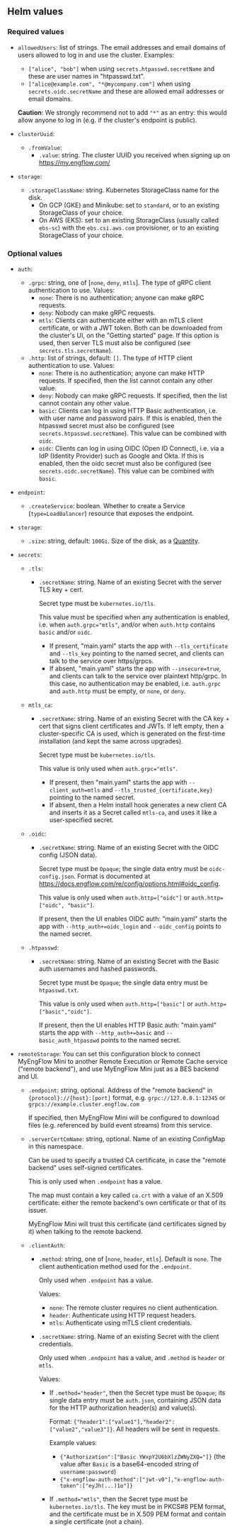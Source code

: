 ## Helm values

### Required values

- `allowedUsers`: list of strings. The email addresses and email domains of users allowed to log in
  and use the cluster. Examples:

    - `["alice", "bob"]` when using `secrets.htpasswd.secretName` and these are user names in
      "htpasswd.txt".
    - `["alice@example.com", "*@mycompany.com"]` when using `secrets.oidc.secretName` and these are
      allowed email addresses or email domains.

    **Caution**: We strongly recommend not to add `"*"` as an entry: this would allow anyone to log
    in (e.g. if the cluster's endpoint is public).

- `clusterUuid`:
  - `.fromValue`:
    - `.value`: string. The cluster UUID you received when signing up on <https://my.engflow.com/>

- `storage`:
  - `.storageClassName`: string. Kubernetes StorageClass name for the disk.
      - On GCP (GKE) and Minikube: set to `standard`, or to an existing StorageClass of your choice.
      - On AWS (EKS): set to an existing StorageClass (usually called `ebs-sc`) with the
        `ebs.csi.aws.com` provisioner, or to an existing StorageClass of your choice.

### Optional values

- `auth`:
  - `.grpc`: string, one of [`none`, `deny`, `mtls`]. The type of gRPC client authentication to use.
    Values:
    - `none`: There is no authentication; anyone can make gRPC requests.
    - `deny`: Nobody can make gRPC requests.
    - `mtls`: Clients can authenticate either with an mTLS client certificate, or with a JWT token.
      Both can be downloaded from the cluster's UI, on the "Getting started" page. If this option is
      used, then server TLS must also be configured (see `secrets.tls.secretName`).
  - `.http`: list of strings, default: `[]`. The type of HTTP client authentication to use. Values:
    - `none`: There is no authentication; anyone can make HTTP requests. If specified, then the list
      cannot contain any other value.
    - `deny`: Nobody can make gRPC requests. If specified, then the list cannot contain any other
      value.
    - `basic`: Clients can log in using HTTP Basic authentication, i.e. with user name and password
      pairs. If this is enabled, then the htpasswd secret must also be configured (see
      `secrets.htpasswd.secretName`). This value can be combined with `oidc`.
    - `oidc`: Clients can log in using OIDC (Open ID Connect), i.e. via a IdP (Identity Provider)
      such as Google and Okta. If this is enabled, then the oidc secret must also be configured (see
      `secrets.oidc.secretName`). This value can be combined with `basic`.

- `endpoint`:
  - `.createService`: boolean. Whether to create a Service (`type=LoadBalancer`) resource that
    exposes the endpoint.

- `storage`:
  - `.size`: string, default: `100Gi`. Size of the disk, as a [Quantity][1].

- `secrets`:
  - `.tls`:
    - `.secretName`: string. Name of an existing Secret with the server TLS key + cert.

      Secret type must be `kubernetes.io/tls`.

      This value must be specified when any authentication is enabled, i.e. when `auth.grpc="mtls"`,
      and/or when `auth.http` contains `basic` and/or `oidc`.

      - If present, "main.yaml" starts the app with `--tls_certificate` and `--tls_key` pointing to
        the named secret, and clients can talk to the service over https/grpcs.
      - If absent, "main.yaml" starts the app with `--insecure=true`, and clients can talk to the
        service over plaintext http/grpc. In this case, no authentication may be enabled, i.e.
        `auth.grpc` and `auth.http` must be empty, or `none`, or `deny`.

  - `mtls_ca`:
    - `.secretName`: string. Name of an existing Secret with the CA key + cert that signs client
      certificates and JWTs. If left empty, then a cluster-specific CA is used, which is generated
      on the first-time installation (and kept the same across upgrades).

      Secret type must be `kubernetes.io/tls`.

      This value is only used when `auth.grpc="mtls"`.

      - If present, then "main.yaml" starts the app with `--client_auth=mtls` and
        `--tls_trusted_{certificate,key}` pointing to the named secret.
      - If absent, then a Helm install hook generates a new client CA and inserts it as a Secret
        called `mtls-ca`, and uses it like a user-specified secret.

  - `.oidc`:
    - `.secretName`: string. Name of an existing Secret with the OIDC config (JSON data).

      Secret type must be `Opaque`; the single data entry must be `oidc-config.json`. Format is
      documented at <https://docs.engflow.com/re/config/options.html#oidc_config>.

      This value is only used when `auth.http=["oidc"]` or `auth.http=["oidc", "basic"]`.

      If present, then the UI enables OIDC auth: "main.yaml" starts the app with
      `--http_auth+=oidc_login` and `--oidc_config` points to the named secret.

  - `.htpasswd`:
    - `.secretName`: string. Name of an existing Secret with the Basic auth usernames and hashed
      passwords.

      Secret type must be `Opaque`; the single data entry must be `htpasswd.txt`.

      This value is only used when `auth.http=["basic"]` or `auth.http=["basic","oidc"]`.

      If present, then the UI enables HTTP Basic auth: "main.yaml" starts the app with
      `--http_auth+=basic` and `--basic_auth_htpasswd` points to the named secret.

- `remoteStorage`: You can set this configuration block to connect MyEngFlow Mini to another Remote
  Execution or Remote Cache service ("remote backend"), and use MyEngFlow Mini just as a BES backend
  and UI.

  - `.endpoint`: string, optional. Address of the "remote backend" in `{protocol}://{host}:[port]`
    format, e.g. `grpc://127.0.0.1:12345` or `grpcs://example.cluster.engflow.com`

    If specified, then MyEngFlow Mini will be configured to download files (e.g. referenced by build
    event streams) from this service.

  - `.serverCertCmName`: string, optional. Name of an existing ConfigMap in this namespace.

    Can be used to specify a trusted CA certificate, in case the "remote backend" uses self-signed
    certificates.

    This is only used when `.endpoint` has a value.

    The map must contain a key called `ca.crt` with a value of an X.509 certificate: either the
    remote backend's own certificate or that of its issuer.

    MyEngFlow Mini will trust this certificate (and certificates signed by it) when talking to the
    remote backend.

  - `.clientAuth`:
    - `.method`: string, one of [`none`, `header`, `mtls`]. Default is `none`. The client
      authentication method used for the `.endpoint`.

      Only used when `.endpoint` has a value.

      Values:
      - `none`: The remote cluster requires no client authentication.
      - `header`: Authenticate using HTTP request headers.
      - `mtls`: Authenticate using mTLS client credentials.

    - `.secretName`: string. Name of an existing Secret with the client credentials.

      Only used when `.endpoint` has a value, and `.method` is `header` or `mtls`.

      Values:
      - If `.method="header"`, then the Secret type must be `Opaque`; its single data entry must be
        `auth.json`, containing JSON data for the HTTP authorization header(s) and value(s).

        Format: `{"header1":["value1"],"header2":["value2","value3"]}`. All headers will be
        sent in requests.

        Example values:
        - `{"Authorization":["Basic YWxpY2U6bXlzZWNyZXQ="]}` (the value after `Basic` is a
          base64-encoded string of `username:password`)
        - `{"x-engflow-auth-method":["jwt-v0"],"x-engflow-auth-token":["eyJh(...)1o"]}`

      - If `.method="mtls"`, then the Secret type must be `kubernetes.io/tls`. The key must be in
        PKCS#8 PEM format, and the certificate must be in X.509 PEM format and contain a single
        certificate (not a chain).

[1]: https://kubernetes.io/docs/reference/kubernetes-api/common-definitions/quantity/#Quantity
